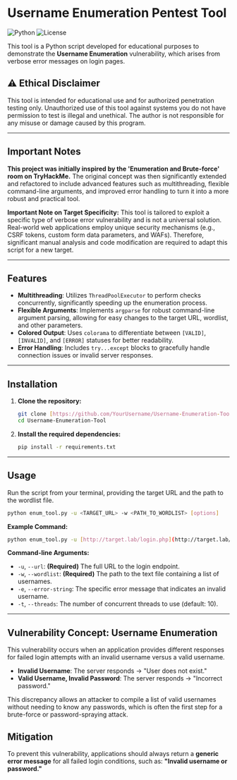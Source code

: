 # Username Enumeration Pentest Tool

![Python](https://img.shields.io/badge/python-3.9+-blue.svg)
![License](https://img.shields.io/badge/license-MIT-green.svg)

This tool is a Python script developed for educational purposes to demonstrate the **Username Enumeration** vulnerability, which arises from verbose error messages on login pages.

## ⚠️ Ethical Disclaimer

This tool is intended for educational use and for authorized penetration testing only. Unauthorized use of this tool against systems you do not have permission to test is illegal and unethical. The author is not responsible for any misuse or damage caused by this program.

---

## Important Notes

**This project was initially inspired by the 'Enumeration and Brute-force' room on TryHackMe.** The original concept was then significantly extended and refactored to include advanced features such as multithreading, flexible command-line arguments, and improved error handling to turn it into a more robust and practical tool.

**Important Note on Target Specificity:** This tool is tailored to exploit a specific type of verbose error vulnerability and is not a universal solution. Real-world web applications employ unique security mechanisms (e.g., CSRF tokens, custom form data parameters, and WAFs). Therefore, significant manual analysis and code modification are required to adapt this script for a new target.

---

## Features

* **Multithreading**: Utilizes `ThreadPoolExecutor` to perform checks concurrently, significantly speeding up the enumeration process.
* **Flexible Arguments**: Implements `argparse` for robust command-line argument parsing, allowing for easy changes to the target URL, wordlist, and other parameters.
* **Colored Output**: Uses `colorama` to differentiate between `[VALID]`, `[INVALID]`, and `[ERROR]` statuses for better readability.
* **Error Handling**: Includes `try...except` blocks to gracefully handle connection issues or invalid server responses.

---

## Installation

1.  **Clone the repository:**
    ```bash
    git clone [https://github.com/YourUsername/Username-Enumeration-Tool.git](https://github.com/YourUsername/Username-Enumeration-Tool.git)
    cd Username-Enumeration-Tool
    ```

2.  **Install the required dependencies:**
    ```bash
    pip install -r requirements.txt
    ```

---

## Usage

Run the script from your terminal, providing the target URL and the path to the wordlist file.

```bash
python enum_tool.py -u <TARGET_URL> -w <PATH_TO_WORDLIST> [options]
```

**Example Command:**
```bash
python enum_tool.py -u [http://target.lab/login.php](http://target.lab/login.php) -w usernames.txt -t 50
```

**Command-line Arguments:**
* `-u`, `--url`: **(Required)** The full URL to the login endpoint.
* `-w`, `--wordlist`: **(Required)** The path to the text file containing a list of usernames.
* `-e`, `--error-string`: The specific error message that indicates an invalid username.
* `-t`, `--threads`: The number of concurrent threads to use (default: 10).

---

## Vulnerability Concept: Username Enumeration

This vulnerability occurs when an application provides different responses for failed login attempts with an invalid username versus a valid username.

* **Invalid Username**: The server responds -> "User does not exist."
* **Valid Username, Invalid Password**: The server responds -> "Incorrect password."

This discrepancy allows an attacker to compile a list of valid usernames without needing to know any passwords, which is often the first step for a brute-force or password-spraying attack.

## Mitigation

To prevent this vulnerability, applications should always return a **generic error message** for all failed login conditions, such as: **"Invalid username or password."**
